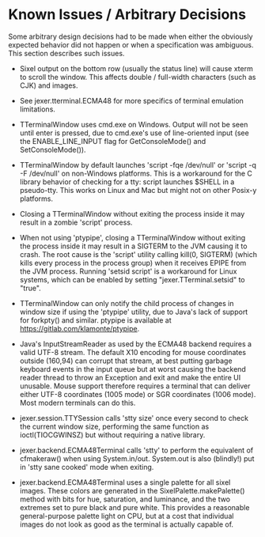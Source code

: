 Known Issues / Arbitrary Decisions
==================================

Some arbitrary design decisions had to be made when either the
obviously expected behavior did not happen or when a specification was
ambiguous.  This section describes such issues.

- Sixel output on the bottom row (usually the status line) will cause
  xterm to scroll the window.  This affects double / full-width
  characters (such as CJK) and images.

- See jexer.tterminal.ECMA48 for more specifics of terminal emulation
  limitations.

- TTerminalWindow uses cmd.exe on Windows.  Output will not be seen
  until enter is pressed, due to cmd.exe's use of line-oriented input
  (see the ENABLE_LINE_INPUT flag for GetConsoleMode() and
  SetConsoleMode()).

- TTerminalWindow by default launches 'script -fqe /dev/null' or
  'script -q -F /dev/null' on non-Windows platforms.  This is a
  workaround for the C library behavior of checking for a tty: script
  launches $SHELL in a pseudo-tty.  This works on Linux and Mac but
  might not on other Posix-y platforms.

- Closing a TTerminalWindow without exiting the process inside it may
  result in a zombie 'script' process.

- When not using 'ptypipe', closing a TTerminalWindow without exiting
  the process inside it may result in a SIGTERM to the JVM causing it
  to crash.  The root cause is the 'script' utility calling kill(0,
  SIGTERM) (which kills every process in the process group) when it
  receives EPIPE from the JVM process.  Running 'setsid script' is a
  workaround for Linux systems, which can be enabled by setting
  "jexer.TTerminal.setsid" to "true".

- TTerminalWindow can only notify the child process of changes in
  window size if using the 'ptypipe' utility, due to Java's lack of
  support for forkpty() and similar.  ptypipe is available at
  https://gitlab.com/klamonte/ptypipe.

- Java's InputStreamReader as used by the ECMA48 backend requires a
  valid UTF-8 stream.  The default X10 encoding for mouse coordinates
  outside (160,94) can corrupt that stream, at best putting garbage
  keyboard events in the input queue but at worst causing the backend
  reader thread to throw an Exception and exit and make the entire UI
  unusable.  Mouse support therefore requires a terminal that can
  deliver either UTF-8 coordinates (1005 mode) or SGR coordinates
  (1006 mode).  Most modern terminals can do this.

- jexer.session.TTYSession calls 'stty size' once every second to
  check the current window size, performing the same function as
  ioctl(TIOCGWINSZ) but without requiring a native library.

- jexer.backend.ECMA48Terminal calls 'stty' to perform the equivalent
  of cfmakeraw() when using System.in/out.  System.out is also
  (blindly!) put in 'stty sane cooked' mode when exiting.

- jexer.backend.ECMA48Terminal uses a single palette for all sixel
  images.  These colors are generated in the
  SixelPalette.makePalette() method with bits for hue, saturation, and
  luminance, and the two extremes set to pure black and pure white.
  This provides a reasonable general-purpose palette light on CPU, but
  at a cost that individual images do not look as good as the terminal
  is actually capable of.
